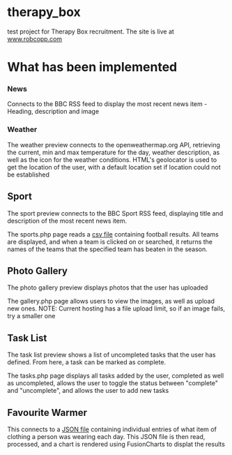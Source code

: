 # therapy_box
test project for Therapy Box recruitment. The site is live at www.robcopp.com

# What has been implemented

### News
Connects to the BBC RSS feed to display the most recent news item - Heading, description and image

### Weather
The weather preview connects to the openweathermap.org API, retrieving the current, min and max temperature for the day, weather description, as well as the icon for the weather conditions. HTML's geolocator is used to get the location of the user, with a default location set if location could not be established

## Sport
The sport preview connects to the BBC Sport RSS feed, displaying title and description of the most recent news item.

The sports.php page reads a [csv file](http://www.football-data.co.uk/mmz4281/1718/I1.csv) containing football results. All teams are displayed, and when a team is clicked on or searched, it returns the names of the teams that the specified team has beaten in the season.

## Photo Gallery

The photo gallery preview displays photos that the user has uploaded

The gallery.php page allows users to view the images, as well as upload new ones. 
NOTE: Current hosting has a file upload limit, so if an image fails, try a smaller one

## Task List
The task list preview shows a list of uncompleted tasks that the user has defined. From here, a task can be marked as complete.

The tasks.php page displays all tasks added by the user, completed as well as uncompleted, allows the user to toggle the status between "complete" and "uncomplete", and allows the user to add new tasks

## Favourite Warmer

This connects to a [JSON file](https://therapy-box.co.uk/hackathon/clothing-api.php?username=swapnil) containing individual entries of what item of clothing a person was wearing each day. This JSON file is then read, processed, and a chart is rendered using FusionCharts to displat the results
